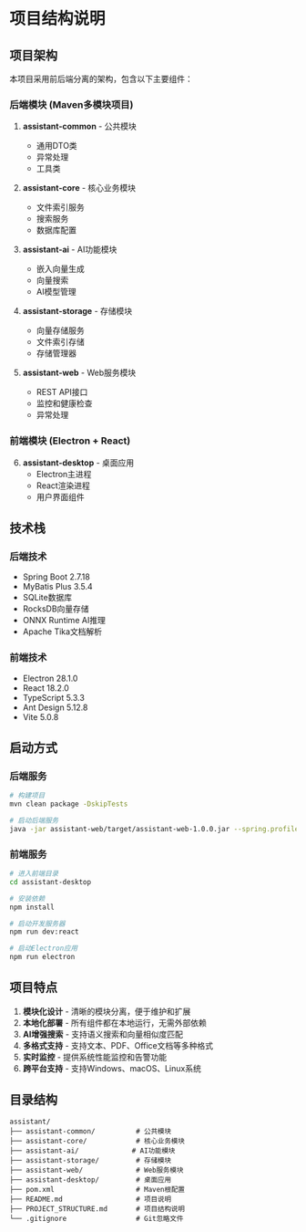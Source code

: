 # 项目结构说明

## 项目架构

本项目采用前后端分离的架构，包含以下主要组件：

### 后端模块 (Maven多模块项目)

1. **assistant-common** - 公共模块
   - 通用DTO类
   - 异常处理
   - 工具类

2. **assistant-core** - 核心业务模块
   - 文件索引服务
   - 搜索服务
   - 数据库配置

3. **assistant-ai** - AI功能模块
   - 嵌入向量生成
   - 向量搜索
   - AI模型管理

4. **assistant-storage** - 存储模块
   - 向量存储服务
   - 文件索引存储
   - 存储管理器

5. **assistant-web** - Web服务模块
   - REST API接口
   - 监控和健康检查
   - 异常处理

### 前端模块 (Electron + React)

6. **assistant-desktop** - 桌面应用
   - Electron主进程
   - React渲染进程
   - 用户界面组件

## 技术栈

### 后端技术
- Spring Boot 2.7.18
- MyBatis Plus 3.5.4
- SQLite数据库
- RocksDB向量存储
- ONNX Runtime AI推理
- Apache Tika文档解析

### 前端技术
- Electron 28.1.0
- React 18.2.0
- TypeScript 5.3.3
- Ant Design 5.12.8
- Vite 5.0.8

## 启动方式

### 后端服务
```bash
# 构建项目
mvn clean package -DskipTests

# 启动后端服务
java -jar assistant-web/target/assistant-web-1.0.0.jar --spring.profiles.active=v1
```

### 前端服务
```bash
# 进入前端目录
cd assistant-desktop

# 安装依赖
npm install

# 启动开发服务器
npm run dev:react

# 启动Electron应用
npm run electron
```

## 项目特点

1. **模块化设计** - 清晰的模块分离，便于维护和扩展
2. **本地化部署** - 所有组件都在本地运行，无需外部依赖
3. **AI增强搜索** - 支持语义搜索和向量相似度匹配
4. **多格式支持** - 支持文本、PDF、Office文档等多种格式
5. **实时监控** - 提供系统性能监控和告警功能
6. **跨平台支持** - 支持Windows、macOS、Linux系统

## 目录结构

```
assistant/
├── assistant-common/          # 公共模块
├── assistant-core/            # 核心业务模块
├── assistant-ai/             # AI功能模块
├── assistant-storage/         # 存储模块
├── assistant-web/             # Web服务模块
├── assistant-desktop/         # 桌面应用
├── pom.xml                    # Maven根配置
├── README.md                  # 项目说明
├── PROJECT_STRUCTURE.md       # 项目结构说明
└── .gitignore                 # Git忽略文件
```
